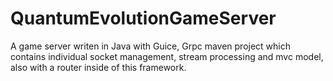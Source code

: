 # QuantumEvolutionGameServer
A game server writen in Java with Guice, Grpc maven project which contains individual socket management, stream processing and mvc model, also with a router inside of this framework.
